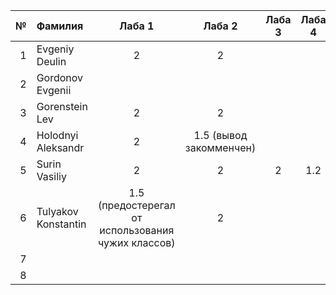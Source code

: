 <div id="header" align="center">
  <div id="main">
  </div>
  
| **№**	| **Фамилия**  	| **Лаба 1** 	| **Лаба 2** 	| **Лаба 3** 	| **Лаба 4** 	|
|------:	|:--------------|:----------:	|:----------:	|:----------:	|:----------:	|
|     1 	|Evgeniy Deulin|     2      	|     2      	|            	|            	|  
|    2 	|Gordonov Evgenii|           	|            	|            	|            	|
|    3 	|Gorenstein Lev|     2      	|      2      	|            	|            	|
|    4 	|Holodnyi Aleksandr| 2 | 1.5 (вывод закомменчен) |            	|            	|
|    5 	|Surin Vasiliy| 2 | 2 | 2  |       1.2    	|
|    6 	|Tulyakov Konstantin| 1.5 (предостерегал от использования чужих классов) | 2 |            	|            	|
|    7 	| |           	|            	|            	|            	|
|   8 	| |           	|            	|            	|            	|
</div>
